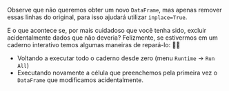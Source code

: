 Observe que não queremos obter um novo `DataFrame`, mas apenas remover essas linhas do original, para isso ajudará utilizar `inplace=True`. 

E o que acontece se, por mais cuidadoso que você tenha sido, excluir acidentalmente dados que não deveria? Felizmente, se estivermos em um caderno interativo temos algumas maneiras de repará-lo:  😮‍💨

 * Voltando a executar todo o caderno desde zero (menu `Runtime` -> `Run All`)
 * Executando novamente a célula que preenchemos pela primeira vez o `DataFrame` que modificamos acidentalmente.
